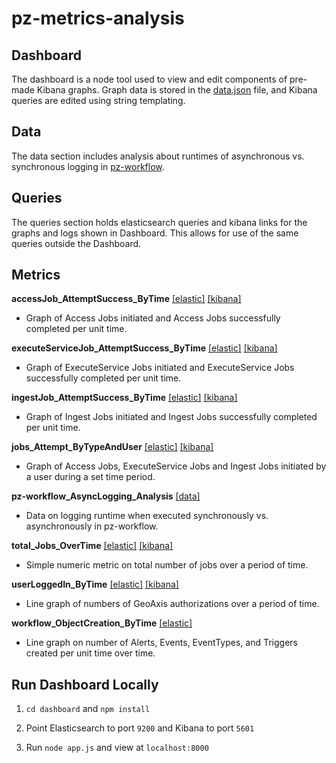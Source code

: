 # pz-metrics-analysis
## Dashboard
The dashboard is a node tool used to view and edit components of pre-made Kibana graphs. Graph data is stored in the [data.json](dashboard/data.json) file, and Kibana queries are edited using string templating.



## Data
The data section includes analysis about runtimes of asynchronous vs. synchronous logging in [pz-workflow](https://github.com/venicegeo/pz-workflow).



## Queries
The queries section holds elasticsearch queries and kibana links for the graphs and logs shown in Dashboard. This allows for use of the same queries outside the Dashboard.



## Metrics
**accessJob_AttemptSuccess_ByTime** [\[elastic\]](queries/elastic/accessJob.sh) [\[kibana\]](queries/kibana/visualizationLinks.md)
* Graph of Access Jobs initiated and Access Jobs successfully completed per unit time.

**executeServiceJob_AttemptSuccess_ByTime** [\[elastic\]](queries/elastic/executeServiceJob.sh) [\[kibana\]](queries/kibana/visualizationLinks.md)
* Graph of ExecuteService Jobs initiated and ExecuteService Jobs successfully completed per unit time.

**ingestJob_AttemptSuccess_ByTime** [\[elastic\]](queries/elastic/ingestJob.sh) [\[kibana\]](queries/kibana/visualizationLinks.md)
* Graph of Ingest Jobs initiated and Ingest Jobs successfully completed per unit time.

**jobs_Attempt_ByTypeAndUser** [\[elastic\]](queries/elastic/jobAttempt_ByUser.sh) [\[kibana\]](queries/kibana/visualizationLinks.md)
* Graph of Access Jobs, ExecuteService Jobs and Ingest Jobs initiated by a user during a set time period.

**pz-workflow_AsyncLogging_Analysis** [\[data\]](data/pz-workflow_AsyncLogging_Analysis.md)
* Data on logging runtime when executed synchronously vs. asynchronously in pz-workflow.

**total_Jobs_OverTime** [\[elastic\]](scripts/totalJobs_OverTime.sh) [\[kibana\]](queries/kibana/visualizationLinks.md)
* Simple numeric metric on total number of jobs over a period of time.

**userLoggedIn_ByTime** [\[elastic\]](scripts/userLoggedIn.sh) [\[kibana\]](queries/kibana/visualizationLinks.md)
* Line graph of numbers of GeoAxis authorizations over a period of time.

**workflow_ObjectCreation_ByTime** [\[elastic\]](scripts/workflowObjectCreation.sh)
* Line graph on number of Alerts, Events, EventTypes, and Triggers created per unit time over time.



## Run Dashboard Locally
1) `cd dashboard` and `npm install`

2) Point Elasticsearch to port `9200` and Kibana to port `5601`

3) Run `node app.js` and view at `localhost:8000`


